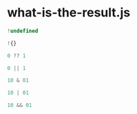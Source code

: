 # what-is-the-result.js

```javascript
!undefined
```

```javascript
!{}
```

```javascript
0 ?? 1
```

```javascript
0 || 1
```

```javascript
10 & 01
```

```javascript
10 | 01
```

```javascript
10 && 01
```
